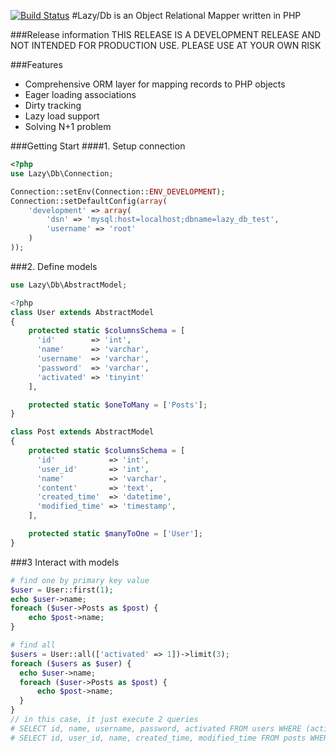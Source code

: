 [![Build Status](https://travis-ci.org/lytc/lazy-db.png?branch=master)](https://travis-ci.org/lytc/lazy-db)
#Lazy/Db is an Object Relational Mapper written in PHP

###Release information
THIS RELEASE IS A DEVELOPMENT RELEASE AND NOT INTENDED FOR PRODUCTION USE. PLEASE USE AT YOUR OWN RISK

###Features
- Comprehensive ORM layer for mapping records to PHP objects
- Eager loading associations
- Dirty tracking
- Lazy load support
- Solving N+1 problem

###Getting Start
####1. Setup connection
```php
<?php
use Lazy\Db\Connection;

Connection::setEnv(Connection::ENV_DEVELOPMENT);
Connection::setDefaultConfig(array(
    'development' => array(
        'dsn' => 'mysql:host=localhost;dbname=lazy_db_test',
        'username' => 'root'
    )
));
```

###2. Define models
```php
use Lazy\Db\AbstractModel;

<?php
class User extends AbstractModel
{
    protected static $columnsSchema = [
      'id'        => 'int',
      'name'      => 'varchar',
      'username'  => 'varchar',
      'password'  => 'varchar',
      'activated' => 'tinyint'
    ],

    protected static $oneToMany = ['Posts'];
}

class Post extends AbstractModel
{
    protected static $columnsSchema = [
      'id'            => 'int',
      'user_id'       => 'int',
      'name'          => 'varchar',
      'content'       => 'text',
      'created_time'  => 'datetime',
      'modified_time' => 'timestamp',
    ],

    protected static $manyToOne = ['User'];
}
```

###3 Interact with models
```php
# find one by primary key value
$user = User::first(1);
echo $user->name;
foreach ($user->Posts as $post) {
    echo $post->name;
}

# find all
$users = User::all(['activated' => 1])->limit(3);
foreach ($users as $user) {
  echo $user->name;
  foreach ($user->Posts as $post) {
      echo $post->name;
  }
}
// in this case, it just execute 2 queries
# SELECT id, name, username, password, activated FROM users WHERE (activated = 1) LIMIT 10;
# SELECT id, user_id, name, created_time, modified_time FROM posts WHERE (user_id IN(1, 2, 3));
```
